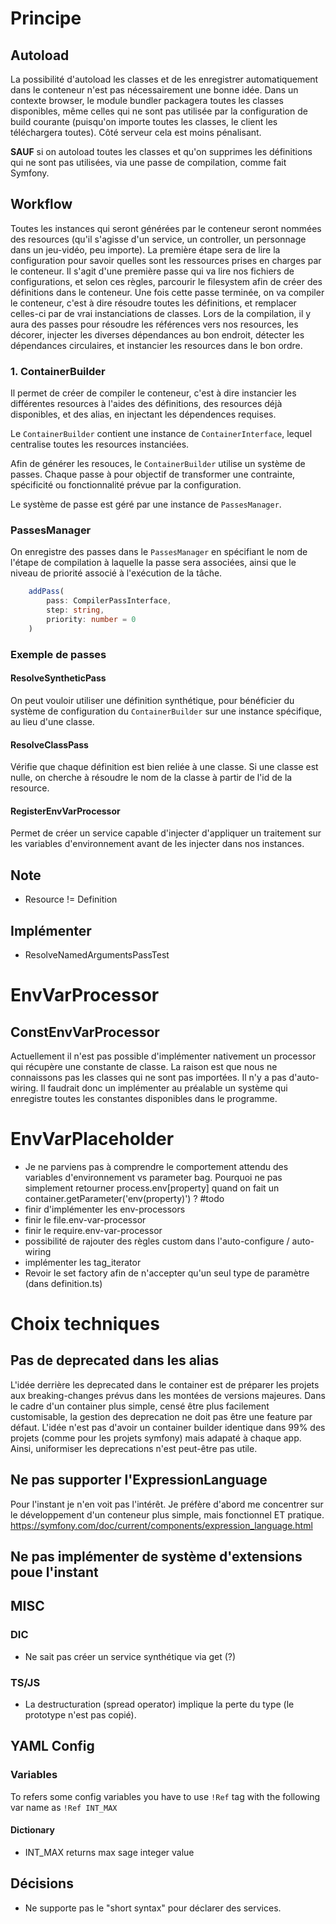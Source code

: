 # Principe
## Autoload
La possibilité d'autoload les classes et de les enregistrer automatiquement dans le conteneur n'est pas nécessairement une bonne idée. Dans un contexte browser, le module bundler packagera toutes les classes disponibles, même celles qui ne sont pas utilisée par la configuration de build courante (puisqu'on importe toutes les classes, le client les téléchargera toutes). Côté serveur cela est moins pénalisant.

**SAUF** si on autoload toutes les classes et qu'on supprimes les définitions qui ne sont pas utilisées, via une passe de compilation, comme fait Symfony.

## Workflow

Toutes les instances qui seront générées par le conteneur seront nommées des resources (qu'il s'agisse d'un service, un controller, un personnage dans un jeu-vidéo, peu importe).
La première étape sera de lire la configuration pour savoir quelles sont les ressources prises en charges par le conteneur. Il s'agit d'une première passe qui va lire nos fichiers de configurations, et selon ces règles, parcourir le filesystem afin de créer des définitions dans le conteneur.
Une fois cette passe terminée, on va compiler le conteneur, c'est à dire résoudre toutes les définitions, et remplacer celles-ci par de vrai instanciations de classes.
Lors de la compilation, il y aura des passes pour résoudre les références vers nos resources, les décorer, injecter les diverses dépendances au bon endroit, détecter les dépendances circulaires, et instancier les resources dans le bon ordre.

### 1. ContainerBuilder

Il permet de créer de compiler le conteneur, c'est à dire instancier les différentes resources à l'aides des définitions, des resources déjà disponibles, et des alias, en injectant les dépendences requises.

Le `ContainerBuilder` contient une instance de `ContainerInterface`, lequel centralise toutes les resources instanciées.

Afin de générer les resouces, le `ContainerBuilder` utilise un système de passes. Chaque passe à pour objectif de transformer une contrainte, spécificité ou fonctionnalité prévue par la configuration.

Le système de passe est géré par une instance de `PassesManager`. 

### PassesManager

On enregistre des passes dans le `PassesManager` en spécifiant le nom de l'étape de compilation à laquelle la passe sera associées, ainsi que le niveau de priorité associé à l'exécution de la tâche.

```typescript 
    addPass(
        pass: CompilerPassInterface, 
        step: string, 
        priority: number = 0
    )
```

### Exemple de passes
 
#### ResolveSyntheticPass

On peut vouloir utiliser une définition synthétique, pour bénéficier du système de configuration du `ContainerBuilder` sur une instance spécifique, au lieu d'une classe.

#### ResolveClassPass

Vérifie que chaque définition est bien reliée à une classe. Si une classe est nulle, on cherche à résoudre le nom de la classe à partir de l'id de la resource.

#### RegisterEnvVarProcessor

Permet de créer un service capable d'injecter d'appliquer un traitement sur les variables d'environnement avant de les injecter dans nos instances.
## Note 
- Resource != Definition
## Implémenter ##
- ResolveNamedArgumentsPassTest

# EnvVarProcessor
## ConstEnvVarProcessor

Actuellement il n'est pas possible d'implémenter nativement un processor qui récupère une constante de classe. La raison est que nous ne connaissons pas les classes qui ne sont pas importées. Il n'y a pas d'auto-wiring. Il faudrait donc un implémenter au préalable un système qui enregistre toutes les constantes disponibles dans le programme. 

# EnvVarPlaceholder
- Je ne parviens pas à comprendre le comportement attendu des variables d'environnement vs parameter bag. Pourquoi ne pas simplement retourner process.env[property] quand on fait un container.getParameter('env(property)') ?
#todo
- finir d'implémenter les env-processors
- finir le file.env-var-processor
- finir le require.env-var-processor
- possibilité de rajouter des règles custom dans l'auto-configure / auto-wiring
- implémenter les tag_iterator
- Revoir le set factory afin de n'accepter qu'un seul type de paramètre (dans definition.ts)
# Choix techniques
## Pas de deprecated dans les alias
L'idée derrière les deprecated dans le container est de préparer les projets aux breaking-changes prévus dans les montées de versions majeures. Dans le cadre d'un container plus simple, censé être plus facilement customisable, la gestion des deprecation ne doit pas être une feature par défaut. L'idée n'est pas d'avoir un container builder identique dans 99% des projets (comme pour les projets symfony) mais adapaté à chaque app. Ainsi, uniformiser les deprecations n'est peut-être pas utile.

## Ne pas supporter l'ExpressionLanguage
Pour l'instant je n'en voit pas l'intérêt. Je préfère d'abord me concentrer sur le développement d'un conteneur plus simple, mais fonctionnel ET pratique.
https://symfony.com/doc/current/components/expression_language.html

## Ne pas implémenter de système d'extensions poue l'instant

## MISC

### DIC
* Ne sait pas créer un service synthétique via get (?)

### TS/JS
* La destructuration (spread operator) implique la perte du type (le prototype n'est pas copié).

## YAML Config
### Variables
To refers some config variables you have to use `!Ref` tag with the following var name as `!Ref INT_MAX` 
#### Dictionary
* INT_MAX returns max sage integer value


## Décisions
* Ne supporte pas le "short syntax" pour déclarer des services.
